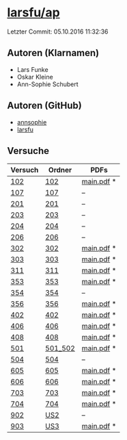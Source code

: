 # [larsfu/ap](https://github.com/larsfu/ap)

Letzter Commit: 05.10.2016 11:32:36

## Autoren (Klarnamen)
- Lars Funke
- Oskar Kleine
- Ann-Sophie Schubert

## Autoren (GitHub)
- [annsophie](https://github.com/annsophie)
- [larsfu](https://github.com/larsfu)

## Versuche

|        Versuch         |                          Ordner                           |                                                                      PDFs                                                                      |
|------------------------|-----------------------------------------------------------|------------------------------------------------------------------------------------------------------------------------------------------------|
|[102](../../versuch/102)|[102](https://github.com/larsfu/ap/tree/master/102)        |[main.pdf](https://docs.google.com/viewer?url=https://raw.githubusercontent.com/NicoWeio/awesome-ap-pdfs/main/larsfu%E2%88%95ap/102/main.pdf) \*|
|[107](../../versuch/107)|[107](https://github.com/larsfu/ap/tree/master/107)        |–                                                                                                                                               |
|[201](../../versuch/201)|[201](https://github.com/larsfu/ap/tree/master/201)        |–                                                                                                                                               |
|[203](../../versuch/203)|[203](https://github.com/larsfu/ap/tree/master/203)        |–                                                                                                                                               |
|[204](../../versuch/204)|[204](https://github.com/larsfu/ap/tree/master/204)        |–                                                                                                                                               |
|[206](../../versuch/206)|[206](https://github.com/larsfu/ap/tree/master/206)        |–                                                                                                                                               |
|[302](../../versuch/302)|[302](https://github.com/larsfu/ap/tree/master/302)        |[main.pdf](https://docs.google.com/viewer?url=https://raw.githubusercontent.com/NicoWeio/awesome-ap-pdfs/main/larsfu%E2%88%95ap/302/main.pdf) \*|
|[303](../../versuch/303)|[303](https://github.com/larsfu/ap/tree/master/303)        |[main.pdf](https://docs.google.com/viewer?url=https://raw.githubusercontent.com/NicoWeio/awesome-ap-pdfs/main/larsfu%E2%88%95ap/303/main.pdf) \*|
|[311](../../versuch/311)|[311](https://github.com/larsfu/ap/tree/master/311)        |[main.pdf](https://docs.google.com/viewer?url=https://raw.githubusercontent.com/NicoWeio/awesome-ap-pdfs/main/larsfu%E2%88%95ap/311/main.pdf) \*|
|[353](../../versuch/353)|[353](https://github.com/larsfu/ap/tree/master/353)        |[main.pdf](https://docs.google.com/viewer?url=https://raw.githubusercontent.com/NicoWeio/awesome-ap-pdfs/main/larsfu%E2%88%95ap/353/main.pdf) \*|
|[354](../../versuch/354)|[354](https://github.com/larsfu/ap/tree/master/354)        |–                                                                                                                                               |
|[356](../../versuch/356)|[356](https://github.com/larsfu/ap/tree/master/356)        |[main.pdf](https://docs.google.com/viewer?url=https://raw.githubusercontent.com/NicoWeio/awesome-ap-pdfs/main/larsfu%E2%88%95ap/356/main.pdf) \*|
|[402](../../versuch/402)|[402](https://github.com/larsfu/ap/tree/master/402)        |[main.pdf](https://docs.google.com/viewer?url=https://raw.githubusercontent.com/NicoWeio/awesome-ap-pdfs/main/larsfu%E2%88%95ap/402/main.pdf) \*|
|[406](../../versuch/406)|[406](https://github.com/larsfu/ap/tree/master/406)        |[main.pdf](https://docs.google.com/viewer?url=https://raw.githubusercontent.com/NicoWeio/awesome-ap-pdfs/main/larsfu%E2%88%95ap/406/main.pdf) \*|
|[408](../../versuch/408)|[408](https://github.com/larsfu/ap/tree/master/408)        |[main.pdf](https://docs.google.com/viewer?url=https://raw.githubusercontent.com/NicoWeio/awesome-ap-pdfs/main/larsfu%E2%88%95ap/408/main.pdf) \*|
|[501](../../versuch/501)|[501_502](https://github.com/larsfu/ap/tree/master/501_502)|[main.pdf](https://docs.google.com/viewer?url=https://raw.githubusercontent.com/NicoWeio/awesome-ap-pdfs/main/larsfu%E2%88%95ap/501/main.pdf) \*|
|[504](../../versuch/504)|[504](https://github.com/larsfu/ap/tree/master/504)        |–                                                                                                                                               |
|[605](../../versuch/605)|[605](https://github.com/larsfu/ap/tree/master/605)        |[main.pdf](https://docs.google.com/viewer?url=https://raw.githubusercontent.com/NicoWeio/awesome-ap-pdfs/main/larsfu%E2%88%95ap/605/main.pdf) \*|
|[606](../../versuch/606)|[606](https://github.com/larsfu/ap/tree/master/606)        |[main.pdf](https://docs.google.com/viewer?url=https://raw.githubusercontent.com/NicoWeio/awesome-ap-pdfs/main/larsfu%E2%88%95ap/606/main.pdf) \*|
|[703](../../versuch/703)|[703](https://github.com/larsfu/ap/tree/master/703)        |[main.pdf](https://docs.google.com/viewer?url=https://raw.githubusercontent.com/NicoWeio/awesome-ap-pdfs/main/larsfu%E2%88%95ap/703/main.pdf) \*|
|[704](../../versuch/704)|[704](https://github.com/larsfu/ap/tree/master/704)        |[main.pdf](https://docs.google.com/viewer?url=https://raw.githubusercontent.com/NicoWeio/awesome-ap-pdfs/main/larsfu%E2%88%95ap/704/main.pdf) \*|
|[902](../../versuch/902)|[US2](https://github.com/larsfu/ap/tree/master/US2)        |–                                                                                                                                               |
|[903](../../versuch/903)|[US3](https://github.com/larsfu/ap/tree/master/US3)        |[main.pdf](https://docs.google.com/viewer?url=https://raw.githubusercontent.com/NicoWeio/awesome-ap-pdfs/main/larsfu%E2%88%95ap/903/main.pdf) \*|
